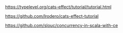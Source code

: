 https://typelevel.org/cats-effect/tutorial/tutorial.html

https://github.com/lrodero/cats-effect-tutorial

https://github.com/slouc/concurrency-in-scala-with-ce